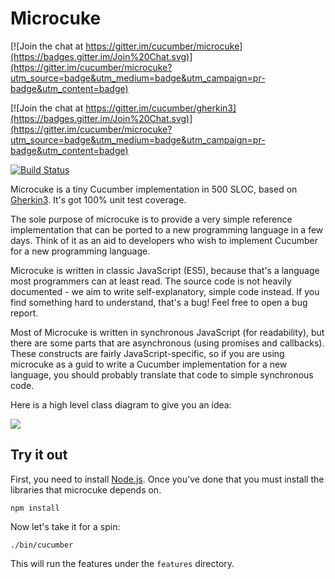 # Microcuke

[![Join the chat at https://gitter.im/cucumber/microcuke](https://badges.gitter.im/Join%20Chat.svg)](https://gitter.im/cucumber/microcuke?utm_source=badge&utm_medium=badge&utm_campaign=pr-badge&utm_content=badge)

[![Join the chat at https://gitter.im/cucumber/gherkin3](https://badges.gitter.im/Join%20Chat.svg)](https://gitter.im/cucumber/microcuke?utm_source=badge&utm_medium=badge&utm_campaign=pr-badge&utm_content=badge)

[![Build Status](https://travis-ci.org/cucumber/microcuke.png)](https://travis-ci.org/cucumber/microcuke)

Microcuke is a tiny Cucumber implementation in 500 SLOC, based on
[Gherkin3](https://github.com/cucumber/gherkin3). It's got 100% unit test coverage.

The sole purpose of microcuke is to provide a very simple reference implementation that
can be ported to a new programming language in a few days. Think of it as an aid to
developers who wish to implement Cucumber for a new programming language.

Microcuke is written in classic JavaScript (ES5), because that's a language most
programmers can at least read. The source code is not heavily documented -
we aim to write self-explanatory, simple code instead. If you find something
hard to understand, that's a bug! Feel free to open a bug report.

Most of Microcuke is written in synchronous JavaScript (for readability), but there are
some parts that are asynchronous (using promises and callbacks). These constructs are
fairly JavaScript-specific, so if you are using microcuke as a guid to write a Cucumber
implementation for a new language, you should probably translate that code to simple synchronous code.

Here is a high level class diagram to give you an idea:

![](https://github.com/cucumber/microcuke/blob/master/docs/classes.png)

## Try it out

First, you need to install [Node.js](https://nodejs.org).
Once you've done that you must install the libraries that microcuke depends on.

    npm install

Now let's take it for a spin:

    ./bin/cucumber

This will run the features under the `features` directory.
